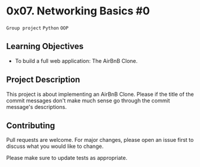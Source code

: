 # 0x07. Networking Basics #0
``Group project`` ``Python`` ``OOP``

## Learning Objectives

- To build a full web application: The AirBnB Clone.

## Project Description

This project is about implementing an AirBnB Clone.
Please if the title of the commit messages don't make much sense go through the commit message's descriptions.

## Contributing
Pull requests are welcome. For major changes, please open an issue first to discuss what you would like to change.

Please make sure to update tests as appropriate.
